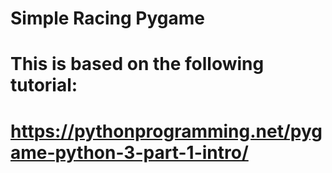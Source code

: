 # Simple Racing Pygame

# This is based on the following tutorial:

# https://pythonprogramming.net/pygame-python-3-part-1-intro/
